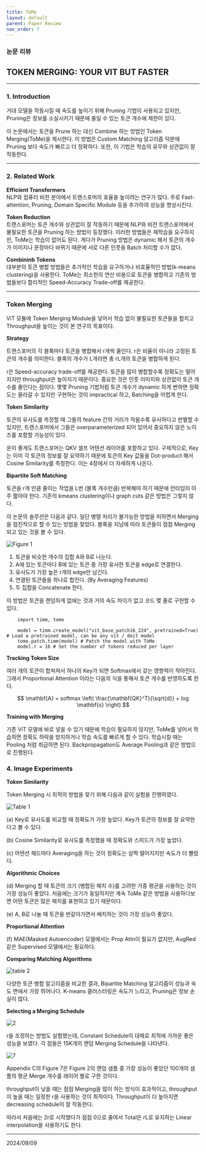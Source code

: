 ```yaml
---
title: ToMe
layout: default
parent: Paper Review
nav_order: 7
---
```


### 논문 리뷰  

## TOKEN MERGING: YOUR VIT BUT FASTER

---

### **1. Introduction**  
  
거대 모델을 작동시킬 때 속도를 높이기 위해 Pruning 기법이 사용되고 있지만, Pruning은 정보를 소실시키기 때문에 줄일 수 있는 토큰 개수에 제한이 있다.  

이 논문에서는 토큰을 Prune 하는 대신 Combine 하는 방법인 Token Merging(ToMe)을 제시한다. 이 방법은 Custom Matching 알고리즘 덕분에 Pruning 보다 속도가 빠르고 더 정확하다. 또한, 이 기법은 학습의 유무와 상관없이 잘 작동한다.  

---

### **2. Related Work**  
  
**Efficient Transformers**  
NLP와 컴퓨터 비전 분야에서 트랜스포머의 효율을 높이려는 연구가 많다. 주로 Fast-attention, Pruning, Domain Specific Module 등을 추가하여 성능을 향상시킨다.  

**Token Reduction**  
트랜스포머는 토큰 개수와 상관없이 잘 작동하기 때문에 NLP와 비전 트랜스포머에서 불필요한 토큰을 Pruning 하는 방법이 등장했다. 이러한 방법들은 재학습을 요구하지만, ToMe는 학습이 없어도 된다. 게다가 Pruning 방법은 dynamic 해서 토큰의 개수가 이미지나 문장마다 바뀌기 때문에 서로 다른 인풋을 Batch 처리할 수가 없다. 


**Combininb Tokens**  
대부분의 토큰 병합 방법들은 추가적인 학습을 요구하거나 비효율적인 방법(k-means clustering)을 사용한다. ToMe는 최소한의 연산 비용으로 토큰을 병합하고 기존의 방법들보다 합리적인 Speed-Accuracy Trade-off를 제공한다.  

---

### **Token Merging**  

ViT 모듈에 Token Merging Module을 넣어서 학습 없이 불필요한 토큰들을 합치고 Throughput을 높이는 것이 본 연구의 목표이다.  

**Strategy**  

트랜스포머의 각 블록마다 토큰을 병합해서 r개씩 줄인다. r은 비율이 아니라 고정된 토큰의 개수를 의미한다. 블록의 개수가 L개라면 총 rL개의 토큰을 병합하게 된다.  

r은 Speed-accuracy trade-off를 제공한다. 토큰을 많이 병합할수록 정확도는 떨어지지만 throughput은 높아지기 때문이다. 중요한 것은 인풋 이미지와 상관없이 토큰 개수를 줄인다는 점이다. 몇몇 Pruning 기법처럼 토큰 개수가 dynamic 하게 변하면 정확도는 올라갈 수 있지만 구현하는 것이 impractical 하고, Batching을 어렵게 한다.  
  

**Token Similarity**  

토큰의 유사도를 측정할 때 그들의 feature 간의 거리가 작을수록 유사하다고 판별할 수 있지만, 트랜스포머에서 그들은 overparameterized 되어 있어서 중요하지 않은 노이즈를 포함할 가능성이 있다.  

운이 좋게도 트랜스포머는 QKV 셀프 어텐션 레이어를 포함하고 있다. 구체적으로, Key는 이미 각 토큰의 정보를 잘 요약하기 때문에 토큰의 Key 값들을 Dot-product 해서 Cosine Similarity를 측정한다. 이는 4장에서 더 자세하게 나온다.  
  

**Bipartite Soft Matching**  

토큰을 r개 만큼 줄이는 작업을 L번 (블록 개수만큼) 반복해야 하기 때문에 런타임이 아주 짧아야 한다. 기존의 kmeans clustering이나 graph cuts 같은 방법은 그렇지 않다.  

이 논문의 솔루션은 다음과 같다. 일단 병렬 처리가 불가능한 방법을 피하면서 Merging을 점진적으로 할 수 있는 방법을 찾았다. 블록을 지남에 따라 토큰들이 점점 Merging 되고 있는 것을 볼 수 있다.   

![Figure 1](../images/ToMe/1.png)

1. 토큰을 비슷한 개수의 집합 A와 B로 나눈다.  
2. A에 있는 토큰마다 B에 있는 토큰 중 가장 유사한 토큰을 edge로 연결한다.  
3. 유사도가 가장 높은 r개의 edge만 남긴다. 
4. 연결된 토큰들을 하나로 합친다. (By Averaging Features)
5. 두 집합을 Concatenate 한다.  

이 방법은 토큰을 랜덤하게 없애는 것과 거의 속도 차이가 없고 코드 몇 줄로 구현할 수 있다. 

```
    import timm, tome

    model = timm.create_model("vit_base_patch16_224", pretrained=True) # Load a pretrained model, can be any vit / deit model
    tome.patch.timm(model) # Patch the model with ToMe
    model.r = 16 # Set the number of tokens reduced per layer
```
  

**Tracking Token Size**  

여러 개의 토큰이 합쳐져서 하나의 Key가 되면 Softmax에서 갖는 영향력이 작아진다. 그래서 Proportional Attention 이라는 다음의 식을 통해서 토큰 개수를 반영하도록 한다.  

$$
\mathbf{A} = softmax \left( \frac{\mathbf{QK}^T}{\sqrt{d}} + log \mathbf{s} \right)  
$$

**Training with Merging**  

기존 ViT 모델에 바로 넣을 수 있기 때문에 학습이 필요하지 않지만, ToMe를 넣어서 학습하면 정확도 하락을 방지하거나 학습 속도를 빠르게 할 수 있다. 학습시킬 때는 Pooling 처럼 취급하면 된다. Backpropagation도 Average Pooling과 같은 방법으로 진행된다.  


### **4. Image Experiments**  

**Token Similarity**  

Token Merging 시 최적의 방법을 찾기 위해 다음과 같이 실험을 진행하였다.  

![Table 1](../images/ToMe/table1.png)

(a) Key로 유사도를 비교할 때 정확도가 가장 높았다. Key가 토큰의 정보를 잘 요약한다고 볼 수 있다.  

(b) Cosine Similarity로 유사도를 측정했을 때 정확도와 스피드가 가장 높았다.  

(c) 어텐션 헤드마다 Averaging을 하는 것이 정확도는 살짝 떨어지지만 속도가 더 빨랐다.  
  

**Algorithmic Choices**  

(d) Merging 할 때 토큰의 크기 (병합된 패치 수)를 고려한 가중 평균을 사용하는 것이 가장 성능이 좋았다. 처음에는 크기가 동일하지만 계속 ToMe 같은 방법을 사용하다보면 어떤 토큰은 많은 패치를 표현하고 있기 때문이다. 

(e) A, B로 나눌 때 토큰을 번갈아가면서 배치하는 것이 가장 성능이 좋았다.  

**Proportional Attention**  

(f) MAE(Masked Autoencoder) 모델에서는 Prop Attn이 필요가 없지만, AugRed 같은 Supervised 모델에서는 필요하다.  
  

**Comparing Matching Algorithms**  

![table 2](../images/ToMe/table2.png)

다양한 토큰 병합 알고리즘을 비교한 결과, Bipartite Matching 알고리즘이 성능과 속도 면에서 가장 뛰어나다. K-means 클러스터링은 속도가 느리고, Pruning은 정보 손실이 많다.  

**Selecting a Merging Schedule**  

![2](../images/ToMe/2.png)

r을 조정하는 방법도 실험했는데, Constant Schedule이 대체로 최적에 가까운 좋은 성능을 보였다. 각 점들은 15K개의 랜덤 Merging Schedule을 나타낸다.  

![7](../images/ToMe/7.png)

Appendix C의 Figure 7은 Figure 2의 랜덤 샘플 중 가장 성능이 좋았던 100개의 샘플의 평균 Merge 개수를 레이어 별로 구한 것이다. 

throughput이 낮을 때는 점점 Merging을 많이 하는 방식이 효과적이고, throughput이 높을 때는 일정한 r을 사용하는 것이 최적이다. Throughput이 더 높아지면 decreasing schedule이 잘 작동한다. 

따라서 처음에는 2r로 시작했다가 점점 0으로 줄여서 Total은 rL로 유지하는 Linear interpolation을 사용하기도 한다.  

---

2024/09/09


